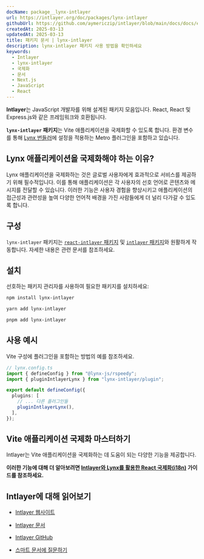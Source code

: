 ```yaml
---
docName: package__lynx-intlayer
url: https://intlayer.org/doc/packages/lynx-intlayer
githubUrl: https://github.com/aymericzip/intlayer/blob/main/docs/docs/en/packages/lynx-intlayer/index.md
createdAt: 2025-03-13
updatedAt: 2025-03-13
title: 패키지 문서 | lynx-intlayer
description: lynx-intlayer 패키지 사용 방법을 확인하세요
keywords:
  - Intlayer
  - lynx-intlayer
  - 국제화
  - 문서
  - Next.js
  - JavaScript
  - React
---
```


**Intlayer**는 JavaScript 개발자를 위해 설계된 패키지 모음입니다. React, React 및 Express.js와 같은 프레임워크와 호환됩니다.

**`lynx-intlayer` 패키지**는 Vite 애플리케이션을 국제화할 수 있도록 합니다. 환경 변수를 통해 [Lynx 번들러](https://lynxjs.org/index.html)에 설정을 적용하는 Metro 플러그인을 포함하고 있습니다.

## Lynx 애플리케이션을 국제화해야 하는 이유?

Lynx 애플리케이션을 국제화하는 것은 글로벌 사용자에게 효과적으로 서비스를 제공하기 위해 필수적입니다. 이를 통해 애플리케이션은 각 사용자의 선호 언어로 콘텐츠와 메시지를 전달할 수 있습니다. 이러한 기능은 사용자 경험을 향상시키고 애플리케이션의 접근성과 관련성을 높여 다양한 언어적 배경을 가진 사람들에게 더 널리 다가갈 수 있도록 합니다.

## 구성

`lynx-intlayer` 패키지는 [`react-intlayer` 패키지](https://github.com/aymericzip/intlayer/blob/main/docs/docs/ko/packages/react-intlayer/index.md) 및 [`intlayer` 패키지](https://github.com/aymericzip/intlayer/blob/main/docs/docs/ko/packages/intlayer/index.md)와 원활하게 작동합니다. 자세한 내용은 관련 문서를 참조하세요.

## 설치

선호하는 패키지 관리자를 사용하여 필요한 패키지를 설치하세요:

```bash packageManager="npm"
npm install lynx-intlayer
```

```bash packageManager="yarn"
yarn add lynx-intlayer
```

```bash packageManager="pnpm"
pnpm add lynx-intlayer
```

## 사용 예시

Vite 구성에 플러그인을 포함하는 방법의 예를 참조하세요.

```ts
// lynx.config.ts
import { defineConfig } from "@lynx-js/rspeedy";
import { pluginIntlayerLynx } from "lynx-intlayer/plugin";

export default defineConfig({
  plugins: [
    // ... 다른 플러그인들
    pluginIntlayerLynx(),
  ],
});
```

## Vite 애플리케이션 국제화 마스터하기

Intlayer는 Vite 애플리케이션을 국제화하는 데 도움이 되는 다양한 기능을 제공합니다.

**이러한 기능에 대해 더 알아보려면 [Intlayer와 Lynx를 활용한 React 국제화(i18n)](https://github.com/aymericzip/intlayer/blob/main/docs/docs/ko/intlayer_with_lynx+react.md) 가이드를 참조하세요.**

## Intlayer에 대해 읽어보기

- [Intlayer 웹사이트](https://intlayer.org)
- [Intlayer 문서](https://intlayer.org/doc)
- [Intlayer GitHub](https://github.com/aymericzip/intlayer)

- [스마트 문서에 질문하기](https://intlayer.org/docchat)
